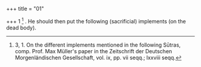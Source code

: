 +++
title = "01"

+++
1 [^1] . He should then put the following (sacrificial) implements (on the dead body).


[^1]:  3, 1. On the different implements mentioned in the following Sūtras, comp. Prof. Max Müller's paper in the Zeitschrift der Deutschen Morgenländischen Gesellschaft, vol. ix, pp. vii seqq.; lxxviii seqq.
